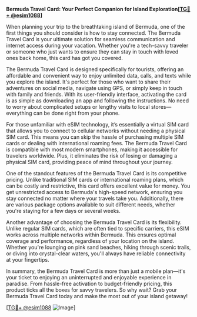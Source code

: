 **Bermuda Travel Card: Your Perfect Companion for Island Exploration[[TG💪+ @esim1088](https://t.me/s/esim1088)]**

When planning your trip to the breathtaking island of Bermuda, one of the first things you should consider is how to stay connected. The Bermuda Travel Card is your ultimate solution for seamless communication and internet access during your vacation. Whether you're a tech-savvy traveler or someone who just wants to ensure they can stay in touch with loved ones back home, this card has got you covered.

The Bermuda Travel Card is designed specifically for tourists, offering an affordable and convenient way to enjoy unlimited data, calls, and texts while you explore the island. It's perfect for those who want to share their adventures on social media, navigate using GPS, or simply keep in touch with family and friends. With its user-friendly interface, activating the card is as simple as downloading an app and following the instructions. No need to worry about complicated setups or lengthy visits to local stores—everything can be done right from your phone.

For those unfamiliar with eSIM technology, it’s essentially a virtual SIM card that allows you to connect to cellular networks without needing a physical SIM card. This means you can skip the hassle of purchasing multiple SIM cards or dealing with international roaming fees. The Bermuda Travel Card is compatible with most modern smartphones, making it accessible for travelers worldwide. Plus, it eliminates the risk of losing or damaging a physical SIM card, providing peace of mind throughout your journey.

One of the standout features of the Bermuda Travel Card is its competitive pricing. Unlike traditional SIM cards or international roaming plans, which can be costly and restrictive, this card offers excellent value for money. You get unrestricted access to Bermuda's high-speed network, ensuring you stay connected no matter where your travels take you. Additionally, there are various package options available to suit different needs, whether you're staying for a few days or several weeks.

Another advantage of choosing the Bermuda Travel Card is its flexibility. Unlike regular SIM cards, which are often tied to specific carriers, this eSIM works across multiple networks within Bermuda. This ensures optimal coverage and performance, regardless of your location on the island. Whether you're lounging on pink sand beaches, hiking through scenic trails, or diving into crystal-clear waters, you'll always have reliable connectivity at your fingertips.

In summary, the Bermuda Travel Card is more than just a mobile plan—it's your ticket to enjoying an uninterrupted and enjoyable experience in paradise. From hassle-free activation to budget-friendly pricing, this product ticks all the boxes for savvy travelers. So why wait? Grab your Bermuda Travel Card today and make the most out of your island getaway! 

[[TG💪+ @esim1088](https://t.me/s/esim1088) ![Image](https://i.postimg.cc/Y0z9fWf4/image.png)]